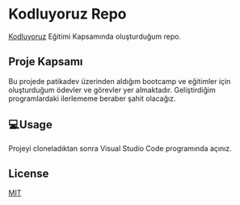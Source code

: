 
# Kodluyoruz Repo

 [Kodluyoruz](https://www.kodluyoruz.org) Eğitimi Kapsamında oluşturduğum repo.

## Proje Kapsamı
Bu projede patikadev üzerinden aldığım bootcamp ve  eğitimler için oluşturduğum ödevler ve görevler yer almaktadır. Geliştirdiğim programlardaki ilerlememe beraber şahit olacağız.

## 💻Usage
Projeyi cloneladıktan sonra Visual Studio Code programında açınız.


## License
[MIT](https://choosealicense.com/licenses/mit/)
